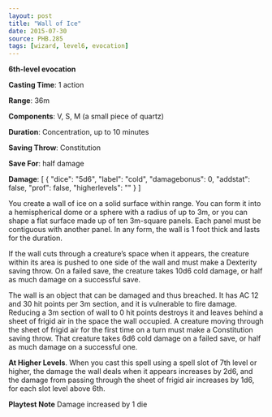 ```yaml
---
layout: post
title: "Wall of Ice"
date: 2015-07-30
source: PHB.285
tags: [wizard, level6, evocation]
---
```


**6th-level evocation**

**Casting Time**: 1 action

**Range**: 36m

**Components**: V, S, M (a small piece of quartz)

**Duration**: Concentration, up to 10 minutes

**Saving Throw**: Constitution

**Save For**: half damage

**Damage**: [ { "dice": "5d6", "label": "cold", "damagebonus": 0, "addstat": false, "prof": false, "higherlevels": "" } ]

You create a wall of ice on a solid surface within range. You can form it into a hemispherical dome or a sphere with a radius of up to 3m, or you can shape a flat surface made up of ten 3m-square panels. Each panel must be contiguous with another panel. In any form, the wall is 1 foot thick and lasts for the duration.

If the wall cuts through a creature’s space when it appears, the creature within its area is pushed to one side of the wall and must make a Dexterity saving throw. On a failed save, the creature takes 10d6 cold damage, or half as much damage on a successful save.

The wall is an object that can be damaged and thus breached. It has AC 12 and 30 hit points per 3m section, and it is vulnerable to fire damage. Reducing a 3m section of wall to 0 hit points destroys it and leaves behind a sheet of frigid air in the space the wall occupied. A creature moving through the sheet of frigid air for the first time on a turn must make a Constitution saving throw. That creature takes 6d6 cold damage on a failed save, or half as much damage on a successful one.

**At Higher Levels**. When you cast this spell using a spell slot of 7th level or higher, the damage the wall deals when it appears increases by 2d6, and the damage from passing through the sheet of frigid air increases by 1d6, for each slot level above 6th.

**Playtest Note** Damage increased by 1 die
